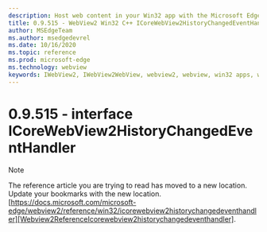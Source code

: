 ```yaml
---
description: Host web content in your Win32 app with the Microsoft Edge WebView2 control
title: 0.9.515 - WebView2 Win32 C++ ICoreWebView2HistoryChangedEventHandler
author: MSEdgeTeam
ms.author: msedgedevrel
ms.date: 10/16/2020
ms.topic: reference
ms.prod: microsoft-edge
ms.technology: webview
keywords: IWebView2, IWebView2WebView, webview2, webview, win32 apps, win32, edge, ICoreWebView2, ICoreWebView2Controller, browser control, edge html
---
```


# 0.9.515 - interface ICoreWebView2HistoryChangedEventHandler 

> [!NOTE]
> The reference article you are trying to read has moved to a new location.  
> Update your bookmarks with the new location.  
> [https://docs.microsoft.com/microsoft-edge/webview2/reference/win32/icorewebview2historychangedeventhandler][Webview2ReferenceIcorewebview2historychangedeventhandler].  

[Webview2ReferenceIcorewebview2historychangedeventhandler]: /microsoft-edge/webview2/reference/win32/icorewebview2historychangedeventhandler "interface ICoreWebView2HistoryChangedEventHandler | Microsoft Docs"
